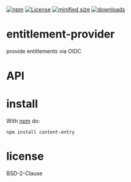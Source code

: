 [![npm](https://img.shields.io/npm/v/entitlement-provider.svg)](https://www.npmjs.com/package/entitlement-provider)
[![License](https://img.shields.io/badge/License-BSD%203--Clause-blue.svg)](https://opensource.org/licenses/BSD-3-Clause)
[![minified size](https://badgen.net/bundlephobia/min/entitlement-provider)](https://bundlephobia.com/result?p=entitlement-provider)
[![downloads](http://img.shields.io/npm/dm/entitlement-provider.svg?style=flat-square)](https://npmjs.org/package/entitlement-provider)

# entitlement-provider
provide entitlements via OIDC

# API

# install

With [npm](http://npmjs.org) do:

```shell
npm install content-entry
```

# license

BSD-2-Clause
